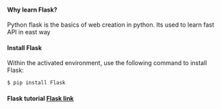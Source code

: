 
#### Why learn Flask?
Python flask is the basics of web creation in python. Its used to learn fast API in east way

#### Install Flask
Within the activated environment, use the following command to install Flask:
```cmd
$ pip install Flask
```
#### Flask tutorial [Flask link](https://flask.palletsprojects.com/en/3.0.x/quickstart/#a-minimal-application)










